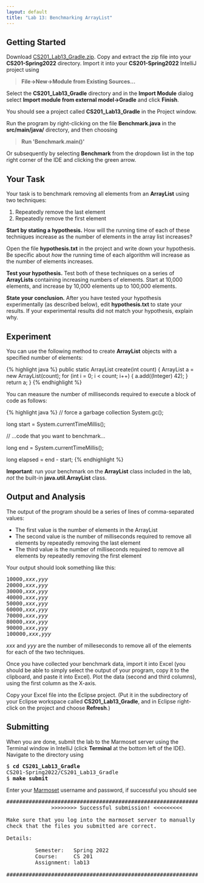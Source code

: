```yaml
---
layout: default
title: "Lab 13: Benchmarking ArrayList"
---
```


## Getting Started

Download [CS201\_Lab13\_Gradle.zip](CS201_Lab13_Gradle.zip). Copy and extract the zip file into your **CS201-Spring2022** directory. Import it into your **CS201-Spring2022** IntelliJ project using

> **File&rarr;New&rarr;Module from Existing Sources...**

Select the **CS201\_Lab13\_Gradle** directory and in the **Import Module** dialog select **Import module from external model&rarr;Gradle** and click **Finish**.

You should see a project called **CS201\_Lab13\_Gradle** in the Project window.

Run the program by right-clicking on the file **Benchmark.java** in the **src/main/java/** directory, and then choosing

> **Run 'Benchmark.main()'**

Or subsequently by selecting **Benchmark** from the dropdown list in the top right corner of the IDE and clicking the green arrow.

## Your Task

Your task is to benchmark removing all elements from an **ArrayList** using two techniques:

1.  Repeatedly remove the last element
2.  Repeatedly remove the first element

**Start by stating a hypothesis.** How will the running time of each of these techniques increase as the number of elements in the array list increases?

Open the file **hypothesis.txt** in the project and write down your hypothesis. Be specific about *how* the running time of each algorithm will increase as the number of elements increases.

**Test your hypothesis.** Test both of these techniques on a series of **ArrayLists** containing increasing numbers of elements. Start at 10,000 elements, and increase by 10,000 elements up to 100,000 elements.

**State your conclusion.** After you have tested your hypothesis experimentally (as described below), edit **hypothesis.txt** to state your results. If your experimental results did not match your hypothesis, explain why.

## Experiment

You can use the following method to create **ArrayList** objects with a specified number of elements:

{% highlight java %}
public static ArrayList<Integer> create(int count) {
    ArrayList<Integer> a = new ArrayList<Integer>(count);
    for (int i = 0; i < count; i++) {
        a.add((Integer) 42);
    }
    return a;
}
{% endhighlight %}

You can measure the number of milliseconds required to execute a block of code as follows:

{% highlight java %}
// force a garbage collection
System.gc();

long start = System.currentTimeMillis();

// ...code that you want to benchmark...

long end = System.currentTimeMillis();

long elapsed = end - start;
{% endhighlight %}

**Important**: run your benchmark on the **ArrayList** class included in the lab, *not* the built-in **java.util.ArrayList** class.

## Output and Analysis

The output of the program should be a series of lines of comma-separated values:

-   The first value is the number of elements in the ArrayList
-   The second value is the number of milliseconds required to remove all elements by repeatedly removing the last element
-   The third value is the number of milliseconds required to remove all elements by repeatedly removing the first element

Your output should look something like this:

<pre>
10000,<i>xxx</i>,<i>yyy</i>
20000,<i>xxx</i>,<i>yyy</i>
30000,<i>xxx</i>,<i>yyy</i>
40000,<i>xxx</i>,<i>yyy</i>
50000,<i>xxx</i>,<i>yyy</i>
60000,<i>xxx</i>,<i>yyy</i>
70000,<i>xxx</i>,<i>yyy</i>
80000,<i>xxx</i>,<i>yyy</i>
90000,<i>xxx</i>,<i>yyy</i>
100000,<i>xxx</i>,<i>yyy</i>
</pre>

*xxx* and *yyy* are the number of milleseconds to remove all of the elements for each of the two techniques.

Once you have collected your benchmark data, import it into Excel (you should be able to simply select the output of your program, copy it to the clipboard, and paste it into Excel). Plot the data (second and third columns), using the first column as the X-axis.

Copy your Excel file into the Eclipse project. (Put it in the subdirectory of your Eclipse workspace called **CS201\_Lab13\_Gradle**, and in Eclipse right-click on the project and choose **Refresh**.)

## Submitting

When you are done, submit the lab to the Marmoset server using the Terminal window in IntelliJ (click **Terminal** at the bottom left of the IDE). Navigate to the directory using

<pre>
$ <b>cd CS201_Lab13_Gradle</b>
CS201-Spring2022/CS201_Lab13_Gradle
$ <b>make submit</b>
</pre>

Enter your [Marmoset](https://cs.ycp.edu/marmoset) username and password, if successful you should see

<pre>
######################################################################
              >>>>>>>> Successful submission! <<<<<<<<<

Make sure that you log into the marmoset server to manually
check that the files you submitted are correct.

Details:

         Semester:   Spring 2022
         Course:     CS 201
         Assignment: lab13

######################################################################
</pre>
